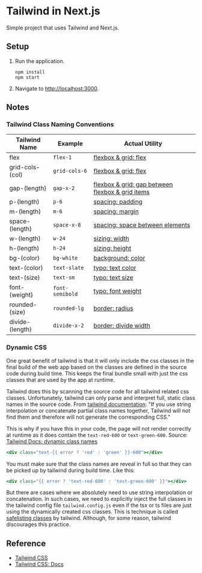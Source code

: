 # Tailwind in Next.js

Simple project that uses Tailwind and Next.js.

## Setup

1. Run the application.

   ```shell
   npm install
   npm start
   ```

1. Navigate to <http://localhost:3000>.

## Notes

### Tailwind Class Naming Conventions

| Tailwind Name   | Example         | Actual Utility                                                                       |
|-----------------|-----------------|--------------------------------------------------------------------------------------|
| flex            | `flex-1`        | [flexbox & grid: flex](https://tailwindcss.com/docs/flex)                            |
| grid-cols-(col) | `grid-cols-6`   | [flexbox & grid: flex](https://tailwindcss.com/docs/grid-template-columns)           |
| gap-(length)    | `gap-x-2`       | [flexbox & grid: gap between flexbox & grid items](https://tailwindcss.com/docs/gap) |
| p-(length)      | `p-6`           | [spacing: padding](https://tailwindcss.com/docs/padding)                             |
| m-(length)      | `m-6`           | [spacing: margin](https://tailwindcss.com/docs/margin)                               |
| space-(length)  | `space-x-8`     | [spacing: space between elements](https://tailwindcss.com/docs/space)                |
| w-(length)      | `w-24`          | [sizing: width](https://tailwindcss.com/docs/width)                                  |
| h-(length)      | `h-24`          | [sizing: height](https://tailwindcss.com/docs/height)                                |
| bg-(color)      | `bg-white`      | [background: color](https://tailwindcss.com/docs/background-color)                   |
| text-(color)    | `text-slate`    | [typo: text color](https://tailwindcss.com/docs/text-color)                          |
| text-(size)     | `text-sm`       | [typo: text size](https://tailwindcss.com/docs/font-size)                            |
| font-(weight)   | `font-semibold` | [typo: font weight](https://tailwindcss.com/docs/font-weight)                        |
| rounded-(size)  | `rounded-lg`    | [border: radius](https://tailwindcss.com/docs/border-radius)                         |
| divide-(length) | `divide-x-2`    | [border: divide width](https://tailwindcss.com/docs/divide-width)                    | 

### Dynamic CSS

One great benefit of tailwind is that it will only include the css classes in the final build of the web app based on the classes are defined in the source code during build time. This keeps the final bundle small with just the css classes that are used by the app at runtime.

Tailwind does this by scanning the source code for all tailwind related css classes. Unfortunately, tailwind can only parse and interpret full, static class names in the source code. From [tailwind documentation](https://tailwindcss.com/docs/content-configuration#dynamic-class-names): "If you use string interpolation or concatenate partial class names together, Tailwind will not find them and therefore will not generate the corresponding CSS."

This is why if you have this in your code, the page will not render correctly at runtime as it does contain the `text-red-600` or `text-green-600`. Source: [Tailwind Docs: dynamic class names](https://tailwindcss.com/docs/content-configuration#dynamic-class-names)

```jsx
<div class="text-{{ error ? 'red' : 'green' }}-600"></div>
```

You must make sure that the class names are reveal in full so that they can be picked up by tailwind during build time. Like this:

```jsx
<div class="{{ error ? 'text-red-600' : 'text-green-600' }}"></div>
```

But there are cases where we absolutely need to use string interpolation or concatenation. In such cases, we need to explicitly inject the full classes in the tailwind config file `tailwind.config.js` even if the tsx or ts files are just using the dynamically created css classes. This is technique is called [safelisting classes](https://tailwindcss.com/docs/content-configuration#safelisting-classes) by tailwind. Although, for some reason, tailwind discourages this practice. 


## Reference

* [Tailwind CSS](https://tailwindcss.com/)
* [Tailwind CSS: Docs](https://tailwindcss.com/docs)
